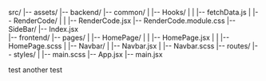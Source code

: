 src/
|-- assets/
|-- backend/
|-- common/
| |-- Hooks/
| | |-- fetchData.js
| |-- RenderCode/
| | |-- RenderCode.jsx
|-- RenderCode.module.css
|-- SideBar/
|-- Index.jsx  
|-- frontend/
|-- pages/
| |-- HomePage/
| | |-- HomePage.jsx
| | |-- HomePage.scss
| |-- Navbar/
| |-- Navbar.jsx
| |-- Navbar.scss
|-- routes/
|-- styles/
| |-- main.scss
|-- App.jsx
|-- main.jsx

test
another test
